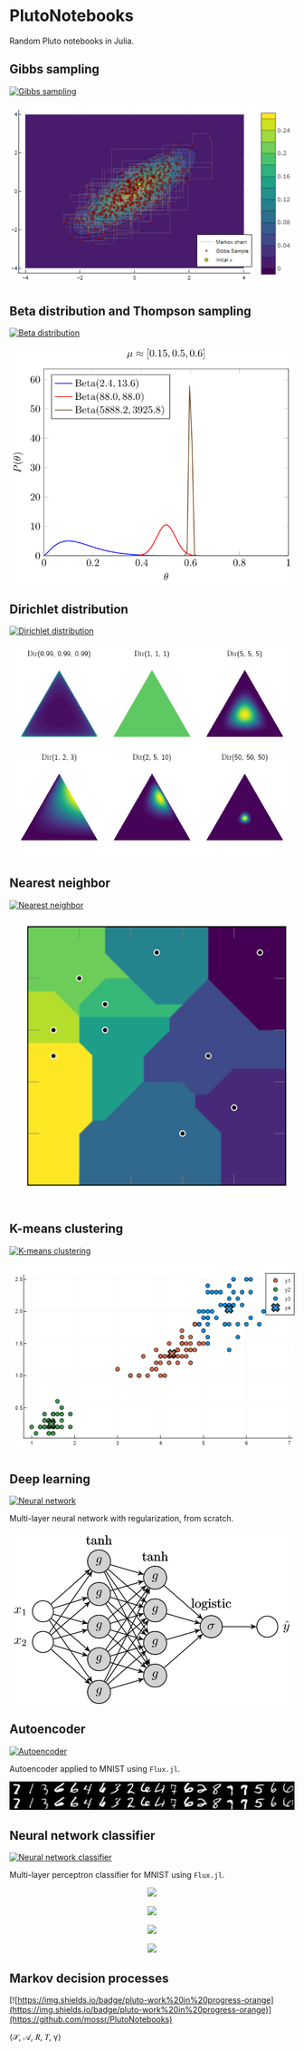 # PlutoNotebooks
Random Pluto notebooks in Julia.


## Gibbs sampling

[![Gibbs sampling](https://img.shields.io/badge/pluto-gibbs%20sampling-00505c)](http://htmlpreview.github.io/?https://raw.githubusercontent.com/mossr/PlutoNotebooks/master/html/gibbs_sampling.html)
<p align="center">
  <a href="http://htmlpreview.github.io/?https://raw.githubusercontent.com/mossr/PlutoNotebooks/master/html/gibbs_sampling.html"><img src="./img/gibbs_sampling.png"></a>
</p>

## Beta distribution and Thompson sampling

[![Beta distribution](https://img.shields.io/badge/pluto-beta%20distribution-00505c)](http://htmlpreview.github.io/?https://raw.githubusercontent.com/mossr/PlutoNotebooks/master/html/beta.html)
<p align="center">
  <a href="http://htmlpreview.github.io/?https://raw.githubusercontent.com/mossr/PlutoNotebooks/master/html/beta.html"><img src="./img/beta.svg"></a>
</p>

## Dirichlet distribution

[![Dirichlet distribution](https://img.shields.io/badge/pluto-dirichlet%20distribution-00505c)](http://htmlpreview.github.io/?https://raw.githubusercontent.com/mossr/PlutoNotebooks/master/html/dirichlet.html)
<p align="center">
  <a href="http://htmlpreview.github.io/?https://raw.githubusercontent.com/mossr/PlutoNotebooks/master/html/dirichlet.html"><img src="./img/dirichlet_subplots.png"></a>
</p>


## Nearest neighbor

[![Nearest neighbor](https://img.shields.io/badge/pluto-nearest%20neighbor-00505c)](http://htmlpreview.github.io/?https://raw.githubusercontent.com/mossr/PlutoNotebooks/master/html/nearest_neighbor.html)
<p align="center">
  <a href="http://htmlpreview.github.io/?https://raw.githubusercontent.com/mossr/PlutoNotebooks/master/html/nearest_neighbor.html"><img src="./img/vornoi.svg"></a>
</p>


## K-means clustering

[![K-means clustering](https://img.shields.io/badge/pluto-k--means%20clustering-00505c)](http://htmlpreview.github.io/?https://raw.githubusercontent.com/mossr/PlutoNotebooks/master/html/k_means_clustering.html)
<p align="center">
  <a href="http://htmlpreview.github.io/?https://raw.githubusercontent.com/mossr/PlutoNotebooks/master/html/k_means_clustering.html"><img src="./img/k_means_clustering.png"></a>
</p>


## Deep learning
[![Neural network](https://img.shields.io/badge/pluto-deep%20learning-00505c)](http://htmlpreview.github.io/?https://raw.githubusercontent.com/mossr/PlutoNotebooks/master/html/deep_learning.html)

Multi-layer neural network with regularization, from scratch.

<p align="center">
  <a href="http://htmlpreview.github.io/?https://raw.githubusercontent.com/mossr/PlutoNotebooks/master/html/deep_learning.html"><img src="./img/nn.svg"></a>
</p>


## Autoencoder
[![Autoencoder](https://img.shields.io/badge/pluto-flux%20autoencoder-00505c)](http://htmlpreview.github.io/?https://raw.githubusercontent.com/mossr/PlutoNotebooks/master/html/mnist_autoencoder.html)

Autoencoder applied to MNIST using `Flux.jl`.

<p align="center">
  <a href="http://htmlpreview.github.io/?https://raw.githubusercontent.com/mossr/PlutoNotebooks/master/html/mnist_autoencoder.html"><img src="./img/mnist_autoencoder.png"></a>
</p>


## Neural network classifier
[![Neural network classifier](https://img.shields.io/badge/pluto-flux%20classifier-00505c)](http://htmlpreview.github.io/?https://raw.githubusercontent.com/mossr/PlutoNotebooks/master/html/mnist_mlp.html)

Multi-layer perceptron classifier for MNIST using `Flux.jl`.

<p align="center">
    <a href="http://htmlpreview.github.io/?https://raw.githubusercontent.com/mossr/PlutoNotebooks/master/html/mnist_mlp.html"><img src="https://latex.codecogs.com/svg.latex?%5Cmathcal%7BL%7D%28%5Chat%7By%7D%2Cy%29%3D-%5Cfrac%7B1%7D%7Bn%7D%5Csum_%7Bi%3D1%7D%5Eny%5Cleft%28%5Chat%7By%7D-%5Clog%5Cleft%28%5Csum%20e%5E%7B%5Chat%7By%7D%7D%5Cright%29%5Cright%29"></a>
</p>
<p align="center">
    <a href="http://htmlpreview.github.io/?https://raw.githubusercontent.com/mossr/PlutoNotebooks/master/html/mnist_mlp.html"><img src="https://latex.codecogs.com/svg.latex?\mathcal{J}(\mathbf{\hat{y}},%20\mathbf{y})%20=%20\frac{1}{m}\sum%20\mathcal{L}(\hat{y},%20y)"></a>
</p>

<p align="center">
    <a href="http://htmlpreview.github.io/?https://raw.githubusercontent.com/mossr/PlutoNotebooks/master/html/mnist_mlp.html"><img src="https://latex.codecogs.com/svg.latex?\operatorname{Loss}_\text{train}%20=%2093.612\%"></a>
</p>
<p align="center">
    <a href="http://htmlpreview.github.io/?https://raw.githubusercontent.com/mossr/PlutoNotebooks/master/html/mnist_mlp.html"><img src="https://latex.codecogs.com/svg.latex?\operatorname{Loss}_\text{test}%20=%2093.444\%"></a>
</p>


## Markov decision processes
[![https://img.shields.io/badge/pluto-work%20in%20progress-orange](https://img.shields.io/badge/pluto-work%20in%20progress-orange)](https://github.com/mossr/PlutoNotebooks)

⟨𝒮, 𝒜, 𝑅, 𝑇, γ⟩
